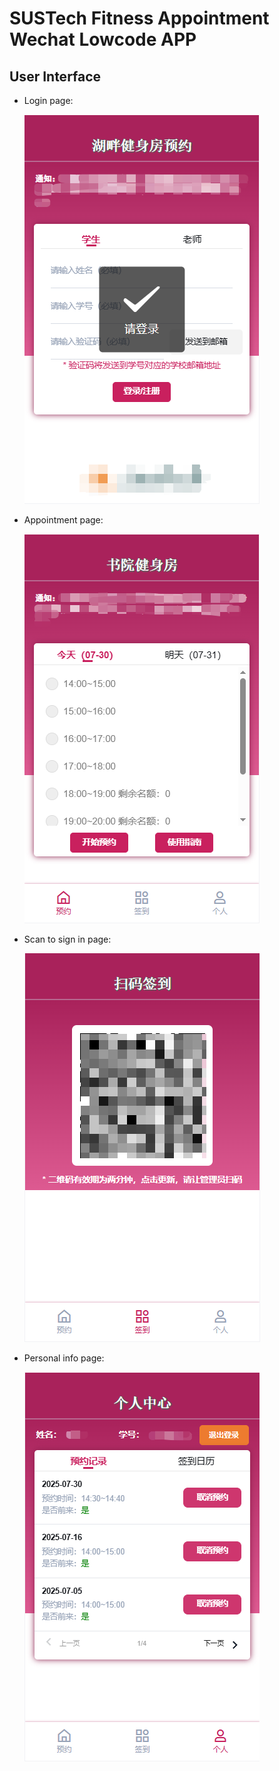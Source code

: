 # SUSTech Fitness Appointment Wechat Lowcode APP

## User Interface

* Login page:
  
  ![](./md_image/login_page.png)

* Appointment page:

  ![](./md_image/order_page.png)

* Scan to sign in page:

  ![](./md_image/scan_page.png)

* Personal info page:

  ![](./md_image/personal_page.png)